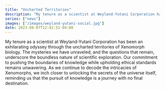 ```yaml
---
title: "Uncharted Territories"
description: "My tenure as a scientist at Weyland-Yutani Corporation has been an exhilarating odyssey through the uncharted territories of Xenomorph biology."
series: ["news"]
images: ["/images/weyland-yutani-social.jpg"]
date: 2023-08-07T12:42:51-04:00
---
```


My tenure as a scientist at Weyland-Yutani Corporation has been an exhilarating odyssey through the uncharted territories of Xenomorph biology. The mysteries we have unraveled, and the questions that remain, underscore the boundless nature of scientific exploration. Our commitment to pushing the boundaries of knowledge while upholding ethical standards remains unwavering. As we continue to decode the intricacies of Xenomorphs, we inch closer to unlocking the secrets of the universe itself, reminding us that the pursuit of knowledge is a journey with no final destination.
